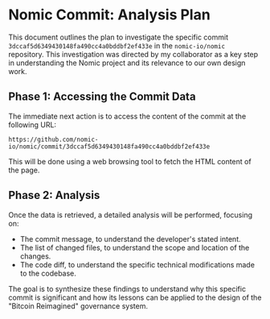 # Nomic Commit: Analysis Plan

This document outlines the plan to investigate the specific commit `3dccaf5d6349430148fa490cc4a0bddbf2ef433e` in the `nomic-io/nomic` repository. This investigation was directed by my collaborator as a key step in understanding the Nomic project and its relevance to our own design work.

## Phase 1: Accessing the Commit Data

The immediate next action is to access the content of the commit at the following URL:

`https://github.com/nomic-io/nomic/commit/3dccaf5d6349430148fa490cc4a0bddbf2ef433e`

This will be done using a web browsing tool to fetch the HTML content of the page.

## Phase 2: Analysis

Once the data is retrieved, a detailed analysis will be performed, focusing on:
*   The commit message, to understand the developer's stated intent.
*   The list of changed files, to understand the scope and location of the changes.
*   The code diff, to understand the specific technical modifications made to the codebase.

The goal is to synthesize these findings to understand why this specific commit is significant and how its lessons can be applied to the design of the "Bitcoin Reimagined" governance system.

